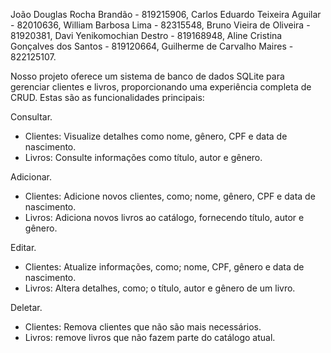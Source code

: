 

João Douglas Rocha Brandão  - 819215906, Carlos Eduardo Teixeira Aguilar -  82010636, William Barbosa Lima - 82315548, Bruno Vieira de Oliveira - 81920381, Davi Yenikomochian Destro - 819168948, Aline Cristina Gonçalves dos Santos - 819120664, Guilherme de Carvalho Maires - 822125107.


Nosso projeto oferece um sistema de banco de dados SQLite para gerenciar clientes e livros,
proporcionando uma experiência completa de CRUD. Estas são as funcionalidades principais:  

Consultar.
- Clientes: Visualize detalhes como nome, gênero, CPF e data de nascimento.
- Livros: Consulte informações como título, autor e gênero.

Adicionar.
- Clientes: Adicione novos clientes, como; nome, gênero, CPF e data de nascimento. 
- Livros: Adiciona novos livros ao catálogo, fornecendo título, autor e gênero.

Editar.
- Clientes: Atualize informações, como; nome, CPF, gênero e data de nascimento. 
- Livros: Altera detalhes, como; o título, autor e gênero de um livro.

Deletar.
- Clientes: Remova clientes que não são mais necessários.
- Livros: remove livros que não fazem parte do catálogo atual.
 


